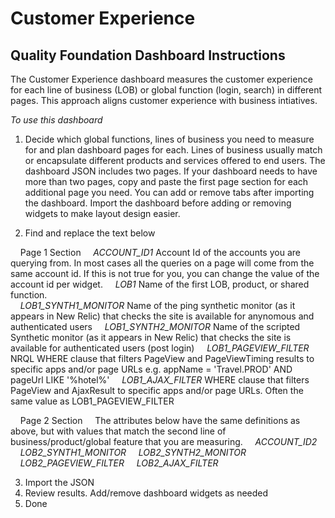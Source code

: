   
# Customer Experience 

## Quality Foundation Dashboard Instructions

The Customer Experience dashboard measures the customer experience for each line of business (LOB) or global function (login, search) in different pages. This approach aligns customer experience with business intiatives. 

*To use this dashboard*
1. Decide which global functions, lines of business you need to measure for and plan dashboard pages for each.  Lines of business usually match or encapsulate different products and services offered to end users.
The dashboard JSON includes two pages.  If your dashboard needs to have more than two pages, copy and paste the first page section for each additional page you need.
You can add or remove tabs after importing the dashboard.   Import the dashboard before adding or removing widgets to make layout design easier.

2. Find and replace the text below 


&nbsp;&nbsp;&nbsp;&nbsp;Page 1 Section
&nbsp;&nbsp;&nbsp;&nbsp;*ACCOUNT_ID1* Account Id of the accounts you are querying from.  In most cases all the queries on a page will come from the same account id.  If this is not true for you, you can change the value of the account id per widget. 
&nbsp;&nbsp;&nbsp;&nbsp;*LOB1* Name of the first LOB, product, or shared function.  
&nbsp;&nbsp;&nbsp;&nbsp;*LOB1_SYNTH1_MONITOR*  Name of the ping synthetic monitor (as it appears in New Relic) that checks the site is available for anynomous and authenticated users
&nbsp;&nbsp;&nbsp;&nbsp;*LOB1_SYNTH2_MONITOR*  Name of the scripted Synthetic monitor (as it appears in New Relic) that checks the site is available for authenticated users (post login)
&nbsp;&nbsp;&nbsp;&nbsp;*LOB1_PAGEVIEW_FILTER* NRQL WHERE clause that filters PageView and PageViewTiming results to specific apps and/or page URLs e.g. appName = 'Travel.PROD' AND pageUrl LIKE '%hotel%'
&nbsp;&nbsp;&nbsp;&nbsp;*LOB1_AJAX_FILTER* WHERE clause that filters PageView and AjaxResult to specific apps and/or page URLs.  Often the same value as LOB1_PAGEVIEW_FILTER


&nbsp;&nbsp;&nbsp;&nbsp;Page 2 Section 
&nbsp;&nbsp;&nbsp;&nbsp;The attributes below have the same definitions as above, but with values that match the second line of business/product/global feature that you are measuring.
&nbsp;&nbsp;&nbsp;&nbsp;*ACCOUNT_ID2* 
&nbsp;&nbsp;&nbsp;&nbsp;*LOB2_SYNTH1_MONITOR* 
&nbsp;&nbsp;&nbsp;&nbsp;*LOB2_SYNTH2_MONITOR* 
&nbsp;&nbsp;&nbsp;&nbsp;*LOB2_PAGEVIEW_FILTER*
&nbsp;&nbsp;&nbsp;&nbsp;*LOB2_AJAX_FILTER*

 3. Import the JSON 
 4. Review results.  Add/remove dashboard widgets as needed
 5. Done
 